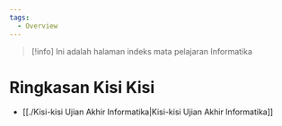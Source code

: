 ```yaml
---
tags:
  - Overview
---
```

>[!info]
>Ini adalah halaman indeks mata pelajaran Informatika

# Ringkasan Kisi Kisi
- [[./Kisi-kisi Ujian Akhir Informatika|Kisi-kisi Ujian Akhir Informatika]]